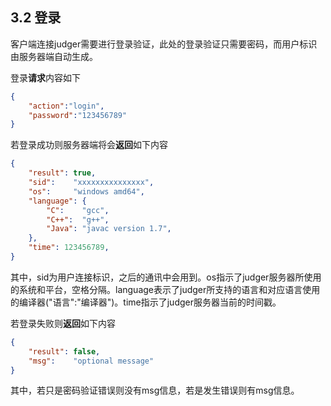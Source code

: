 ## 3.2 登录

客户端连接judger需要进行登录验证，此处的登录验证只需要密码，而用户标识由服务器端自动生成。

登录**请求**内容如下

```json
{
	"action":"login",
	"password":"123456789"
}
```

若登录成功则服务器端将会**返回**如下内容

```json
{
	"result": true,
	"sid":    "xxxxxxxxxxxxxxx",
	"os":     "windows amd64",
	"language": {
		"C":    "gcc",
		"C++":  "g++",
		"Java": "javac version 1.7",
	},
	"time": 123456789,
}
```

其中，sid为用户连接标识，之后的通讯中会用到。os指示了judger服务器所使用的系统和平台，空格分隔。language表示了judger所支持的语言和对应语言使用的编译器("语言":"编译器")。time指示了judger服务器当前的时间戳。

若登录失败则**返回**如下内容

```json
{
	"result": false,
	"msg":    "optional message"
}
```

其中，若只是密码验证错误则没有msg信息，若是发生错误则有msg信息。
